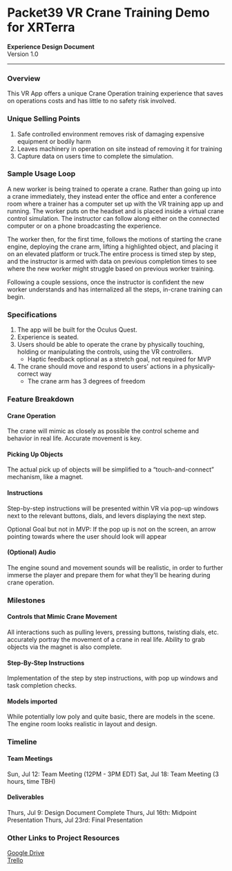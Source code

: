 # Packet39 VR Crane Training Demo for XRTerra
**Experience Design Document**  
Version 1.0

___

### Overview
This VR App offers a unique Crane Operation training experience that saves on operations costs and has little to no safety risk involved.

### Unique Selling Points
1. Safe controlled environment removes risk of damaging expensive equipment or bodily harm
2. Leaves machinery in operation on site instead of removing it for training
3. Capture data on users time to complete the simulation.

### Sample Usage Loop
A new worker is being trained to operate a crane. Rather than going up into a crane immediately, they instead enter the office and enter a conference room where a trainer has a computer set up with the VR training app up and running. The worker puts on the headset and is placed inside a virtual crane control simulation. The instructor can follow along either on the connected computer or on a phone broadcasting the experience.

The worker then, for the first time, follows the motions of starting the crane engine, deploying the crane arm, lifting a highlighted object, and placing it on an elevated platform or truck.The entire process is timed step by step, and the instructor is armed with data on previous completion times to see where the new worker might struggle based on previous worker training.

Following a couple sessions, once the instructor is confident the new worker understands and has internalized all the steps, in-crane training can begin.

### Specifications

1. The app will be built for the Oculus Quest.
2. Experience is seated.
3. Users should be able to operate the crane by physically touching, holding or manipulating the controls, using the VR controllers.
   -  Haptic feedback optional as a stretch goal, not required for MVP
4. The crane should move and respond to users’ actions in a physically-correct way 
   -  The crane arm has 3 degrees of freedom

### Feature Breakdown
#### Crane Operation
The crane will mimic as closely as possible the control scheme and behavior in real life. Accurate movement is key.

#### Picking Up Objects
The actual pick up of objects will be simplified to a “touch-and-connect” mechanism, like a magnet.

#### Instructions
Step-by-step instructions will be presented within VR via pop-up windows next to the relevant buttons, dials, and levers displaying the next step. 

Optional Goal but not in MVP: If the pop up is not on the screen, an arrow pointing towards where the user should look will appear

#### (Optional) Audio
The engine sound and movement sounds will be realistic, in order to further immerse the player and prepare them for what they’ll be hearing during crane operation.

### Milestones
#### Controls that Mimic Crane Movement
All interactions such as pulling levers, pressing buttons, twisting dials, etc. accurately portray the movement of a crane in real life. Ability to grab objects via the magnet is also complete.

#### Step-By-Step Instructions
Implementation of the step by step instructions, with pop up windows and task completion checks.

#### Models imported
While potentially low poly and quite basic, there are models in the scene. The engine room looks realistic in layout and design.

### Timeline
#### Team Meetings
Sun, Jul 12: Team Meeting (12PM - 3PM EDT)
Sat, Jul 18: Team Meeting (3 hours, time TBH)

#### Deliverables
Thurs, Jul 9: Design Document Complete
Thurs, Jul 16th: Midpoint Presentation
Thurs, Jul 23rd: Final Presentation

### Other Links to Project Resources
[Google Drive](https://drive.google.com/drive/folders/1TPxlHvuyF-cO2q2wVJzWb1D2ZHIp-Bpq?usp=sharing)  
[Trello](https://trello.com/b/SF3rbZUw/packet39)
